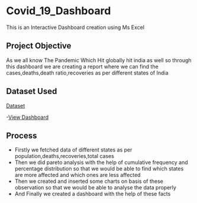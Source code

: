 # Covid_19_Dashboard
This is an Interactive Dashboard creation using Ms Excel
## Project Objective
As we all know The Pandemic Which Hit globally hit india as well so through this dashboard we are creating a report where we can find the cases,deaths,death ratio,recoveries as per different states of India
## Dataset Used
<a href="https://github.com/yug0537/Covid_19_Dashboard/blob/main/Covid_19%20India%20Status.xlsx">Dataset</a>

-<a href="https://github.com/yug0537/Covid_19_Dashboard/commit/859ff4d1d16b2247abc69b788890426048363fa8">View Dashboard</a>
## Process
- Firstly we fetched data of different states as per population,deaths,recoveries,total cases
- Then we did pareto analysis with the help of cumulative frequency and percentage distribution so that we would be able to find which states are more    affected and which ones are less affected
- Then we created and inserted some charts on basis of these observation so that we would be able to analyse the data properly
- And Finally we created a dashboard with the help of these facts
